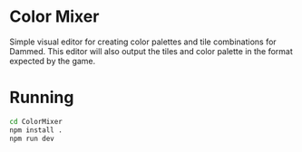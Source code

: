 # Color Mixer

Simple visual editor for creating color palettes and tile combinations for Dammed. This editor will also output the tiles and color palette in the format expected by the game.

# Running

```sh
cd ColorMixer
npm install .
npm run dev
```